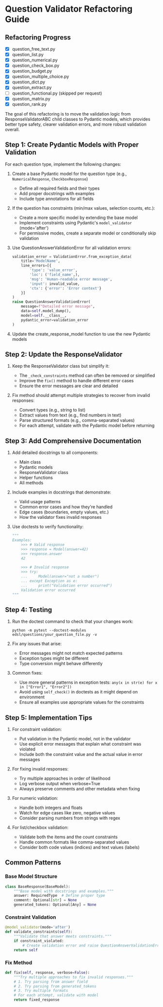 # Question Validator Refactoring Guide

## Refactoring Progress

- [x] question_free_text.py
- [x] question_list.py
- [x] question_numerical.py  
- [x] question_check_box.py
- [x] question_budget.py
- [x] question_multiple_choice.py
- [x] question_dict.py
- [x] question_extract.py
- [ ] question_functional.py (skipped per request)
- [x] question_matrix.py
- [x] question_rank.py

The goal of this refactoring is to move the validation logic from ResponseValidatorABC child classes to Pydantic models, which provides better type safety, clearer validation errors, and more robust validation overall.

## Step 1: Create Pydantic Models with Proper Validation

For each question type, implement the following changes:

1. Create a base Pydantic model for the question type (e.g., `NumericalResponse`, `CheckboxResponse`)
   - Define all required fields and their types
   - Add proper docstrings with examples
   - Include type annotations for all fields

2. If the question has constraints (min/max values, selection counts, etc.):
   - Create a more specific model by extending the base model
   - Implement constraints using Pydantic's `model_validator` (mode='after')
   - For permissive modes, create a separate model or conditionally skip validation

3. Use QuestionAnswerValidationError for all validation errors:
   ```python
   validation_error = ValidationError.from_exception_data(
       title='ModelName',
       line_errors=[{
           'type': 'value_error',
           'loc': ('field_name',),
           'msg': 'Human-readable error message',
           'input': invalid_value,
           'ctx': {'error': 'Error context'}
       }]
   )
   raise QuestionAnswerValidationError(
       message=f"Detailed error message",
       data=self.model_dump(),
       model=self.__class__,
       pydantic_error=validation_error
   )
   ```

4. Update the create_response_model function to use the new Pydantic models

## Step 2: Update the ResponseValidator

1. Keep the ResponseValidator class but simplify it:
   - The `_check_constraints` method can often be removed or simplified
   - Improve the `fix()` method to handle different error cases
   - Ensure the error messages are clear and detailed

2. Fix method should attempt multiple strategies to recover from invalid responses:
   - Convert types (e.g., string to list)
   - Extract values from text (e.g., find numbers in text)
   - Parse structured formats (e.g., comma-separated values)
   - For each attempt, validate with the Pydantic model before returning

## Step 3: Add Comprehensive Documentation

1. Add detailed docstrings to all components:
   - Main class
   - Pydantic models
   - ResponseValidator class
   - Helper functions
   - All methods

2. Include examples in docstrings that demonstrate:
   - Valid usage patterns
   - Common error cases and how they're handled
   - Edge cases (boundaries, empty values, etc.)
   - How the validator fixes invalid responses

3. Use doctests to verify functionality:
   ```python
   """
   Examples:
       >>> # Valid response
       >>> response = Model(answer=42)
       >>> response.answer
       42
       
       >>> # Invalid response
       >>> try:
       ...     Model(answer="not a number")
       ... except Exception as e:
       ...     print("Validation error occurred")
       Validation error occurred
   """
   ```

## Step 4: Testing

1. Run the doctest command to check that your changes work:
   ```
   python -m pytest --doctest-modules edsl/questions/your_question_file.py -v
   ```

2. Fix any issues that arise:
   - Error messages might not match expected patterns
   - Exception types might be different
   - Type conversion might behave differently

3. Common fixes:
   - Use more general patterns in exception tests: `any(x in str(e) for x in ["Error1", "Error2"])`
   - Avoid using `self_check()` in doctests as it might depend on environment
   - Ensure all examples use appropriate values for the constraints

## Step 5: Implementation Tips

1. For constraint validation:
   - Put validation in the Pydantic model, not in the validator
   - Use explicit error messages that explain what constraint was violated
   - Include both the constraint value and the actual value in error messages

2. For fixing invalid responses:
   - Try multiple approaches in order of likelihood
   - Log verbose output when verbose=True
   - Always preserve comments and other metadata when fixing

3. For numeric validation:
   - Handle both integers and floats
   - Watch for edge cases like zero, negative values
   - Consider parsing numbers from strings with regex

4. For list/checkbox validation:
   - Validate both the items and the count constraints
   - Handle common formats like comma-separated values
   - Consider both code values (indices) and text values (labels)

## Common Patterns

### Base Model Structure
```python
class BaseResponse(BaseModel):
    """Base model with docstrings and examples."""
    answer: RequiredType  # Define proper type
    comment: Optional[str] = None
    generated_tokens: Optional[Any] = None
```

### Constraint Validation
```python
@model_validator(mode='after')
def validate_constraints(self):
    """Validate that answer meets constraints."""
    if constraint_violated:
        # Create validation error and raise QuestionAnswerValidationError
    return self
```

### Fix Method
```python
def fix(self, response, verbose=False):
    """Try multiple approaches to fix invalid responses."""
    # 1. Try parsing from answer field
    # 2. Try parsing from generated_tokens
    # 3. Try multiple formats
    # For each attempt, validate with model
    return fixed_response
```
